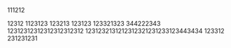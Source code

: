 111212

12312
1123123
123213
123123
123321323
344222343
12312312312312312312312
1231232131212312321231233123443434
123312
231231231
